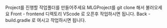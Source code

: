 Project를 진행할 작업폴더를 만들어주세요
MLGProject를 git clone 해서 불러오세요
Front - frontend 디렉토리 VScode 로 오픈후 작업하시면 됩니다.
Back - build.gradle 로 여시고 작업하시면 됩니다.
